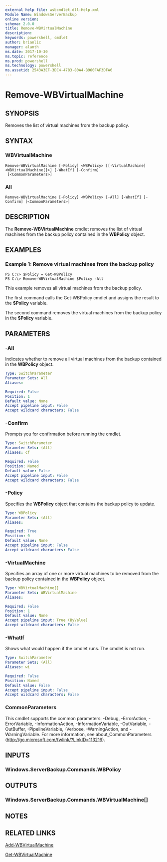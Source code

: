 ```yaml
---
external help file: wsbcmdlet.dll-Help.xml
Module Name: WindowsServerBackup
online version: 
schema: 2.0.0
title: Remove-WBVirtualMachine
description: 
keywords: powershell, cmdlet
author: brianlic
manager: alanth
ms.date: 2017-10-30
ms.topic: reference
ms.prod: powershell
ms.technology: powershell
ms.assetid: 2543A3EF-3DC4-4783-80A4-B960FAF3DFA6
---
```


# Remove-WBVirtualMachine

## SYNOPSIS
Removes the list of virtual machines from the backup policy.

## SYNTAX

### WBVirtualMachine
```
Remove-WBVirtualMachine [-Policy] <WBPolicy> [[-VirtualMachine] <WBVirtualMachine[]>] [-WhatIf] [-Confirm]
 [<CommonParameters>]
```

### All
```
Remove-WBVirtualMachine [-Policy] <WBPolicy> [-All] [-WhatIf] [-Confirm] [<CommonParameters>]
```

## DESCRIPTION
The **Remove-WBVirtualMachine** cmdlet removes the list of virtual machines from the backup policy contained in the **WBPolicy** object.

## EXAMPLES

### Example 1: Remove virtual machines from the backup policy
```
PS C:\> $Policy = Get-WBPolicy
PS C:\> Remove-WBVirtualMachine $Policy -All
```

This example removes all virtual machines from the backup policy.

The first command calls the Get-WBPolicy cmdlet and assigns the result to the **$Policy** variable.

The second command removes the virtual machines from the backup policy in the **$Policy** variable.

## PARAMETERS

### -All
Indicates whether to remove all virtual machines from the backup contained in the **WBPolicy** object.

```yaml
Type: SwitchParameter
Parameter Sets: All
Aliases: 

Required: False
Position: 1
Default value: None
Accept pipeline input: False
Accept wildcard characters: False
```

### -Confirm
Prompts you for confirmation before running the cmdlet.

```yaml
Type: SwitchParameter
Parameter Sets: (All)
Aliases: cf

Required: False
Position: Named
Default value: False
Accept pipeline input: False
Accept wildcard characters: False
```

### -Policy
Specifies the **WBPolicy** object that contains the backup policy to update.

```yaml
Type: WBPolicy
Parameter Sets: (All)
Aliases: 

Required: True
Position: 0
Default value: None
Accept pipeline input: False
Accept wildcard characters: False
```

### -VirtualMachine
Specifies an array of one or more virtual machines to be removed from the backup policy contained in the **WBPolicy** object.

```yaml
Type: WBVirtualMachine[]
Parameter Sets: WBVirtualMachine
Aliases: 

Required: False
Position: 1
Default value: None
Accept pipeline input: True (ByValue)
Accept wildcard characters: False
```

### -WhatIf
Shows what would happen if the cmdlet runs.
The cmdlet is not run.

```yaml
Type: SwitchParameter
Parameter Sets: (All)
Aliases: wi

Required: False
Position: Named
Default value: False
Accept pipeline input: False
Accept wildcard characters: False
```

### CommonParameters
This cmdlet supports the common parameters: -Debug, -ErrorAction, -ErrorVariable, -InformationAction, -InformationVariable, -OutVariable, -OutBuffer, -PipelineVariable, -Verbose, -WarningAction, and -WarningVariable. For more information, see about_CommonParameters (http://go.microsoft.com/fwlink/?LinkID=113216).

## INPUTS

### Windows.ServerBackup.Commands.WBPolicy

## OUTPUTS

### Windows.ServerBackup.Commands.WBVirtualMachine[]

## NOTES

## RELATED LINKS

[Add-WBVirtualMachine](./Add-WBVirtualMachine.md)

[Get-WBVirtualMachine](./Get-WBVirtualMachine.md)

